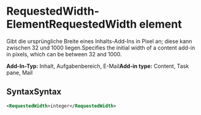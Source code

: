 # <a name="requestedwidth-element"></a><span data-ttu-id="3db1a-101">RequestedWidth-Element</span><span class="sxs-lookup"><span data-stu-id="3db1a-101">RequestedWidth element</span></span>

<span data-ttu-id="3db1a-102">Gibt die ursprüngliche Breite eines Inhalts-Add-Ins in Pixel an; diese kann zwischen 32 und 1000 liegen.</span><span class="sxs-lookup"><span data-stu-id="3db1a-102">Specifies the initial width of a content add-in in pixels, which can be between 32 and 1000.</span></span>

<span data-ttu-id="3db1a-103">**Add-In-Typ:** Inhalt, Aufgabenbereich, E-Mail</span><span class="sxs-lookup"><span data-stu-id="3db1a-103">**Add-in type:** Content, Task pane, Mail</span></span>

## <a name="syntax"></a><span data-ttu-id="3db1a-104">Syntax</span><span class="sxs-lookup"><span data-stu-id="3db1a-104">Syntax</span></span>

```XML
<RequestedWidth>integer</RequestedWidth>
```


